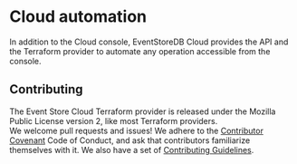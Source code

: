 # Cloud automation

In addition to the Cloud console, EventStoreDB Cloud provides the API and the Terraform provider to automate any operation accessible from the console.

## Contributing

The Event Store Cloud Terraform provider is released under the Mozilla Public License version 2, like most Terraform
providers.  
We welcome pull requests and issues! We adhere to the [Contributor Covenant][codeofconduct] Code of Conduct,
and ask that contributors familiarize themselves with it. We also have a set of [Contributing Guidelines][contributing].

[terraform]: (https://terraform.io)
[esc]: https://eventstore.com/event-store-cloud/
[codeofconduct]: https://github.com/EventStore/terraform-provider-eventstorecloud/tree/trunk/CODE-OF-CONDUCT.md
[contributing]: https://github.com/EventStore/terraform-provider-eventstorecloud/tree/trunk/CONTRIBUTING.md
